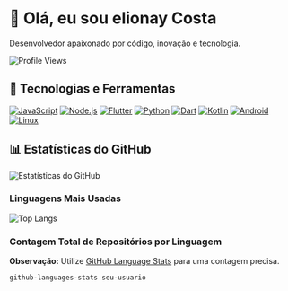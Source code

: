 <!-- Seu Nome -->
# 👋 Olá, eu sou elionay Costa

Desenvolvedor apaixonado por código, inovação e tecnologia.

![Profile Views](https://komarev.com/ghpvc/?username=seu-usuario&color=brightgreen)

## 🚀 Tecnologias e Ferramentas

[![JavaScript](https://img.shields.io/badge/-JavaScript-F7DF1E?logo=javascript&logoColor=white&style=flat)](https://developer.mozilla.org/en-US/docs/Web/JavaScript)
[![Node.js](https://img.shields.io/badge/-Node.js-339933?logo=node.js&logoColor=white&style=flat)](https://nodejs.org/)
[![Flutter](https://img.shields.io/badge/-Flutter-02569B?logo=flutter&logoColor=white&style=flat)](https://flutter.dev/)
[![Python](https://img.shields.io/badge/-Python-3776AB?logo=python&logoColor=white&style=flat)](https://www.python.org/)
[![Dart](https://img.shields.io/badge/-Dart-0175C2?logo=dart&logoColor=white&style=flat)](https://dart.dev/)
[![Kotlin](https://img.shields.io/badge/-Kotlin-0095D5?logo=kotlin&logoColor=white&style=flat)](https://kotlinlang.org/)
[![Android](https://img.shields.io/badge/-Android-3DDC84?logo=android&logoColor=white&style=flat)](https://developer.android.com/)
[![Linux](https://img.shields.io/badge/-Linux-FCC624?logo=linux&logoColor=white&style=flat)](https://www.linux.org/)

## 📊 Estatísticas do GitHub

![Estatísticas do GitHub](https://github-readme-stats.vercel.app/api?username=seu-usuario&show_icons=true&count_private=true&hide=contribs,prs&theme=radical)

### Linguagens Mais Usadas

![Top Langs](https://github-readme-stats.vercel.app/api/top-langs/?username=seu-usuario&layout=compact&theme=radical)

### Contagem Total de Repositórios por Linguagem

**Observação:** Utilize [GitHub Language Stats](https://github.com/IonicaBizau/github-languages-stats) para uma contagem precisa.

```bash
github-languages-stats seu-usuario
